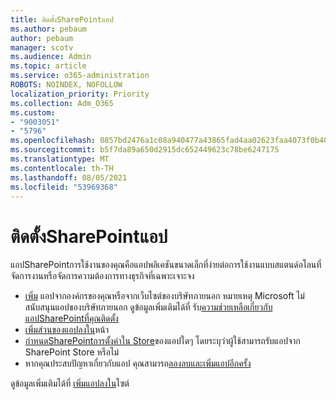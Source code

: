 ```yaml
---
title: ติดตั้งSharePointแอป
ms.author: pebaum
author: pebaum
manager: scotv
ms.audience: Admin
ms.topic: article
ms.service: o365-administration
ROBOTS: NOINDEX, NOFOLLOW
localization_priority: Priority
ms.collection: Adm_O365
ms.custom:
- "9003051"
- "5796"
ms.openlocfilehash: 0857bd2476a1c08a940477a43865fad4aa02623faa4073f0b40f8ca5ecaed0e1
ms.sourcegitcommit: b5f7da89a650d2915dc652449623c78be6247175
ms.translationtype: MT
ms.contentlocale: th-TH
ms.lasthandoff: 08/05/2021
ms.locfileid: "53969368"
---
```

# <a name="install-sharepoint-apps"></a>ติดตั้งSharePointแอป

แอปSharePointการใช้งานของคุณคือแอปพลิเคชันขนาดเล็กที่ง่ายต่อการใช้งานแบบสแตนด์อโลนที่จัดการงานหรือจัดการความต้องการทางธุรกิจที่เฉพาะเจาะจง

- [เพิ่ม](https://support.microsoft.com/office/ef9c0dbd-7fe1-4715-a1b0-fe3bc81317cb)  แอปจากองค์กรของคุณหรือจากเว็บไซต์ของบริษัทภายนอก หมายเหตุ Microsoft ไม่สนับสนุนแอปของบริษัทภายนอก ดูข้อมูลเพิ่มเติมได้ที่ รับ[ความช่วยเหลือเกี่ยวกับแอปSharePointที่คุณติดตั้ง](https://support.office.com/article/get-help-for-a-sharepoint-app-you-installed-fd98af7f-6af0-4573-8360-8f5631c6ab21)
-   [เพิ่มส่วนของแอปลงใน](https://support.microsoft.com/office/6f06c0b7-44b8-4c69-b4ad-85197eee8d78)หน้า
-   [กําหนดSharePointการตั้งค่าใน Store](https://docs.microsoft.com/sharepoint/configure-sharepoint-store-settings)ของแอปใดๆ โดยระบุว่าผู้ใช้สามารถรับแอปจาก SharePoint Store หรือไม่
-   หากคุณประสบปัญหาเกี่ยวกับแอป คุณสามารถ[ลองลบและเพิ่ม](https://support.microsoft.com/office/03198d1b-c33b-498d-9469-af641a587d6c)[แอปอีกครั้ง](https://support.microsoft.com/office/ef9c0dbd-7fe1-4715-a1b0-fe3bc81317cb)

ดูข้อมูลเพิ่มเติมได้ที่  [เพิ่มแอปลงใน](https://support.microsoft.com/office/add-an-app-to-a-site-ef9c0dbd-7fe1-4715-a1b0-fe3bc81317cb)ไซต์